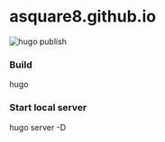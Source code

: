 # asquare8.github.io
![hugo publish](https://github.com/SinisterLight/sinisterlight.github.com/workflows/hugo%20publish/badge.svg)

### Build
hugo

### Start local server
hugo server -D
